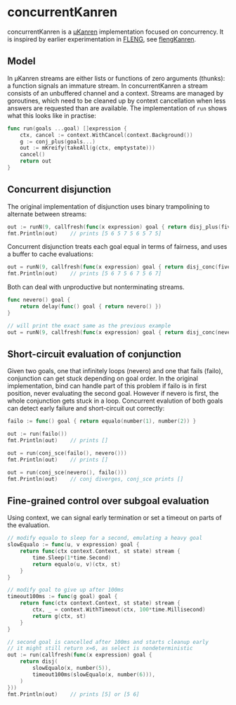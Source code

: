 # concurrentKanren

concurrentKanren is a [µKanren](http://webyrd.net/scheme-2013/papers/HemannMuKanren2013.pdf) implementation focused on concurrency.
It is inspired by earlier experimentation in [FLENG](https://gitlab.com/b2495/fleng), see [flengKanren](https://github.com/deosjr/flengKanren).

## Model

In µKanren streams are either lists or functions of zero arguments (thunks): a function signals an immature stream.
In concurrentKanren a stream consists of an unbuffered channel and a context.
Streams are managed by goroutines, which need to be cleaned up by context cancellation when less answers are requested than are available.
The implementation of `run` shows what this looks like in practise:

```go
func run(goals ...goal) []expression {
    ctx, cancel := context.WithCancel(context.Background()) 
    g := conj_plus(goals...)
    out := mKreify(takeAll(g(ctx, emptystate)))
    cancel()
    return out
}
```

## Concurrent disjunction

The original implementation of disjunction uses binary trampolining to alternate between streams:

```go
out := runN(9, callfresh(func(x expression) goal { return disj_plus(fives(x), sixes(x), sevens(x)) }))
fmt.Println(out)    // prints [5 6 5 7 5 6 5 7 5]
```

Concurrent disjunction treats each goal equal in terms of fairness, and uses a buffer to cache evaluations:

```go
out = runN(9, callfresh(func(x expression) goal { return disj_conc(fives(x), sixes(x), sevens(x)) }))
fmt.Println(out)    // prints [5 6 7 5 6 7 5 6 7]
```

Both can deal with unproductive but nonterminating streams.

```go
func nevero() goal {
    return delay(func() goal { return nevero() })
}

// will print the exact same as the previous example
out = runN(9, callfresh(func(x expression) goal { return disj_conc(nevero(), fives(x), sixes(x), sevens(x)) }))
```

## Short-circuit evaluation of conjunction

Given two goals, one that infinitely loops (nevero) and one that fails (failo), conjunction can get stuck depending on goal order.
In the original implementation, bind can handle part of this problem if failo is in first position, never evaluating the second goal.
However if nevero is first, the whole conjunction gets stuck in a loop.
Concurrent evalution of both goals can detect early failure and short-circuit out correctly:

```go
failo := func() goal { return equalo(number(1), number(2)) }

out := run(failo())
fmt.Println(out)    // prints []

out = run(conj_sce(failo(), nevero()))
fmt.Println(out)    // prints []

out = run(conj_sce(nevero(), failo()))
fmt.Println(out)    // conj diverges, conj_sce prints []
```

## Fine-grained control over subgoal evaluation

Using context, we can signal early termination or set a timeout on parts of the evaluation.

```go
// modify equalo to sleep for a second, emulating a heavy goal
slowEqualo := func(u, v expression) goal { 
    return func(ctx context.Context, st state) stream {
        time.Sleep(1*time.Second)
        return equalo(u, v)(ctx, st)
    }
}

// modify goal to give up after 100ms
timeout100ms := func(g goal) goal {
    return func(ctx context.Context, st state) stream {
        ctx, _ = context.WithTimeout(ctx, 100*time.Millisecond)
        return g(ctx, st)
    }
}

// second goal is cancelled after 100ms and starts cleanup early
// it might still return x=6, as select is nondeterministic
out := run(callfresh(func(x expression) goal {
    return disj(
        slowEqualo(x, number(5)),
        timeout100ms(slowEqualo(x, number(6))),
    )
}))
fmt.Println(out)    // prints [5] or [5 6]
```
